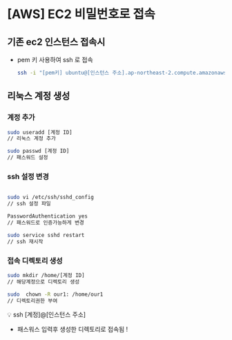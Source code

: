 # [AWS] EC2 비밀번호로 접속

## 기존 ec2 인스턴스 접속시

- pem 키 사용하여 ssh 로 접속
    
    ```bash
    ssh -i "[pem키] ubuntu@[인스턴스 주소].ap-northeast-2.compute.amazonaws.com
    ```
    

## 리눅스 계정 생성

### 계정 추가

```bash
sudo useradd [계정 ID]
// 리눅스 계정 추가 

sudo passwd [계정 ID]
// 패스워드 설정 
```

### ssh 설정 변경

```bash

sudo vi /etc/ssh/sshd_config
// ssh 설정 파일

PasswordAuthentication yes
// 패스워드로 인증가능하게 변경

sudo service sshd restart
// ssh 재시작
```

### 접속 디렉토리 생성

```bash
sudo mkdir /home/[계정 ID]
// 해당계정으로 디렉토리 생성 

sudo  chown -R our1: /home/our1
// 디렉토리권한 부여

```

<aside>
💡 ssh [계정]@[인스턴스 주소]

</aside>

- 패스워스 입력후 생성한 디렉토리로 접속됨 !